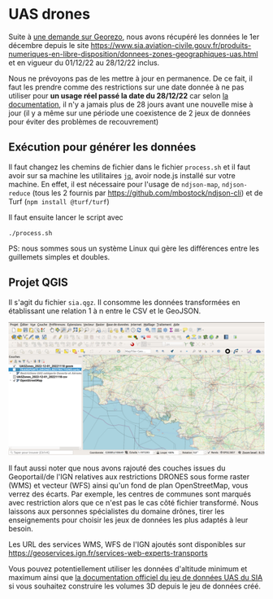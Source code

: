 # UAS drones

Suite à [une demande sur Georezo](https://georezo.net/forum/viewtopic.php?pid=356726#p356726), nous avons récupéré les données le 1er décembre depuis le site <https://www.sia.aviation-civile.gouv.fr/produits-numeriques-en-libre-disposition/donnees-zones-geographiques-uas.html> et en vigueur du 01/12/22 au 28/12/22 inclus.

Nous ne prévoyons pas de les mettre à jour en permanence. De ce fait, il faut les prendre comme des restrictions sur une date donnée à ne pas utiliser pour **un usage réel passé la date du 28/12/22** car selon [la documentation](https://www.sia.aviation-civile.gouv.fr/pub/media/news/file//g/u/guide_utilisation_ds_uas_1.pdf), il n'y a jamais plus de 28 jours avant une nouvelle mise à jour (il y a même sur une période une coexistence de 2 jeux de données pour éviter des problèmes de recouvrement)

## Exécution pour générer les données

Il faut changez les chemins de fichier dans le fichier `process.sh` et il faut avoir sur sa machine les utilitaires [`jq`](https://stedolan.github.io/jq/), avoir node.js installé sur votre machine. En effet, il est nécessaire pour l'usage de `ndjson-map`, `ndjson-reduce` (tous les 2 fournis par <https://github.com/mbostock/ndjson-cli>) et de Turf (`npm install @turf/turf`)

Il faut ensuite lancer le script avec

```
./process.sh
```

PS: nous sommes sous un système Linux qui gère les différences entre les guillemets simples et doubles.

## Projet QGIS

Il s'agit du fichier `sia.qgz`. Il consomme les données transformées en établissant une relation 1 à n entre le CSV et le GeoJSON.

<img src="apercu_sia_drones.png"/>

Il faut aussi noter que nous avons rajouté des couches issues du Geoportail/de l'IGN relatives aux restrictions DRONES sous forme raster (WMS) et vecteur (WFS) ainsi qu'un fond de plan OpenStreetMap, vous verrez des écarts. Par exemple, les centres de communes sont marqués avec restriction alors que ce n'est pas le cas côté fichier transformé. Nous laissons aux personnes spécialistes du domaine drônes, tirer les enseignements pour choisir les jeux de données les plus adaptés à leur besoin.

Les URL des services WMS, WFS de l'IGN ajoutés sont disponibles sur <https://geoservices.ign.fr/services-web-experts-transports>

Vous pouvez potentiellement utiliser les données d'altitude minimum et maximum ainsi que [la documentation officiel du jeu de données UAS du SIA](https://www.sia.aviation-civile.gouv.fr/pub/media/news/file//g/u/guide_utilisation_ds_uas_1.pdf) si vous souhaitez construire les volumes 3D depuis le jeu de données créé.

